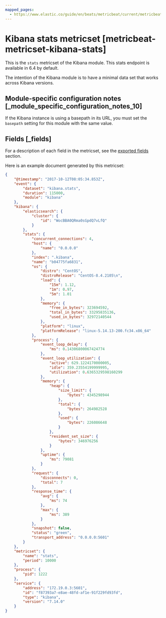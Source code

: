 ```yaml
---
mapped_pages:
  - https://www.elastic.co/guide/en/beats/metricbeat/current/metricbeat-metricset-kibana-stats.html
---
```


<!-- This file is generated! See scripts/docs_collector.py -->

# Kibana stats metricset [metricbeat-metricset-kibana-stats]

This is the `stats` metricset of the Kibana module. This stats endpoint is available in 6.4 by default.

The intention of the Kibana module is to have a minimal data set that works across Kibana versions.


## Module-specific configuration notes [_module_specific_configuration_notes_10]

If the Kibana instance is using a basepath in its URL, you must set the `basepath` setting for this module with the same value.

## Fields [_fields]

For a description of each field in the metricset, see the [exported fields](/reference/metricbeat/exported-fields-kibana.md) section.

Here is an example document generated by this metricset:

```json
{
    "@timestamp": "2017-10-12T08:05:34.853Z",
    "event": {
        "dataset": "kibana.stats",
        "duration": 115000,
        "module": "kibana"
    },
    "kibana": {
        "elasticsearch": {
            "cluster": {
                "id": "WocBBA0QRma0sGpdQ7vLfQ"
            }
        },
        "stats": {
            "concurrent_connections": 4,
            "host": {
                "name": "0.0.0.0"
            },
            "index": ".kibana",
            "name": "b04775fa6831",
            "os": {
                "distro": "CentOS",
                "distroRelease": "CentOS-8.4.2105\n",
                "load": {
                    "15m": 1.12,
                    "1m": 0.97,
                    "5m": 1.01
                },
                "memory": {
                    "free_in_bytes": 323694592,
                    "total_in_bytes": 33295835136,
                    "used_in_bytes": 32972140544
                },
                "platform": "linux",
                "platformRelease": "linux-5.14.13-200.fc34.x86_64"
            },
            "process": {
                "event_loop_delay": {
                    "ms": 0.14306800067424774
                },
                "event_loop_utilization": {
                    "active": 629.1224170000005,
                    "idle": 359.23554199999995,
                    "utilization": 0.6365329598160299
                },
                "memory": {
                    "heap": {
                        "size_limit": {
                            "bytes": 4345298944
                        },
                        "total": {
                            "bytes": 264982528
                        },
                        "used": {
                            "bytes": 226086648
                        }
                    },
                    "resident_set_size": {
                        "bytes": 346976256
                    }
                },
                "uptime": {
                    "ms": 79081
                }
            },
            "request": {
                "disconnects": 0,
                "total": 7
            },
            "response_time": {
                "avg": {
                    "ms": 74
                },
                "max": {
                    "ms": 389
                }
            },
            "snapshot": false,
            "status": "green",
            "transport_address": "0.0.0.0:5601"
        }
    },
    "metricset": {
        "name": "stats",
        "period": 10000
    },
    "process": {
        "pid": 1222
    },
    "service": {
        "address": "172.19.0.3:5601",
        "id": "f87393a7-e8ae-48fd-af1e-91f229fd93fd",
        "type": "kibana",
        "version": "7.14.0"
    }
}
```
